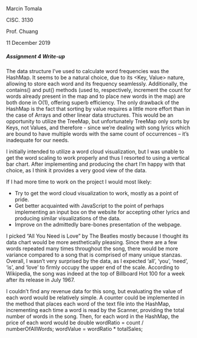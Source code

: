 Marcin Tomala

CISC. 3130

Prof. Chuang

11 December 2019

##### Assignment 4 Write-up

The data structure I’ve used to calculate word frequencies was the HashMap. It seems to be a natural choice, 
due to its <Key, Value> nature, allowing to store each word and its frequency seamlessly. Additionally, 
the contains() and put() methods (used to, respectively, increment the count for words already present in 
the map and to place new words in the map) are both done in O(1), offering superb efficiency. The only drawback 
of the HashMap is the fact that sorting by value requires a little more effort than in the case of Arrays and 
other linear data structures. This would be an opportunity to utilize the TreeMap, but unfortunately TreeMap 
only sorts by Keys, not Values, and therefore - since we’re dealing with song lyrics which are bound to have 
multiple words with the same count of occurrences – it’s inadequate for our needs.

I initially intended to utilize a word cloud visualization, but I was unable to get the word scaling to work 
properly and thus I resorted to using a vertical bar chart. After implementing and producing the chart 
I’m happy with that choice, as I think it provides a very good view of the data.

If I had more time to work on the project I would most likely:
-	Try to get the word cloud visualization to work, mostly as a point of pride.
-	Get better acquainted with JavaScript to the point of perhaps implementing an input box on the website for accepting other lyrics and producing similar visualizations of the data.
-	Improve on the admittedly bare-bones presentation of the webpage.

I picked “All You Need is Love” by The Beatles mostly because I thought its data chart would be more aesthetically pleasing. Since there are a few words repeated many times throughout the song, there would be more variance compared to a song that is comprised of many unique stanzas. Overall, I wasn’t very surprised by the data, as I expected ‘all’, ‘you’, ‘need’, ‘is’, and ‘love’ to firmly occupy the upper end of the scale. 
According to Wikipedia, the song was indeed at the top of Billboard Hot 100 for a week after its release in July 1967. 

I couldn’t find any revenue data for this song, but evaluating the value of each word would be relatively simple. A counter could be implemented in the method that places each word of the text file into the HashMap, incrementing each time a word is read by the Scanner, providing the total number of words in the song. Then, for each word in the HashMap, the price of each word would be 
double wordRatio = count / numberOfAllWords;
wordValue = wordRatio * totalSales;
